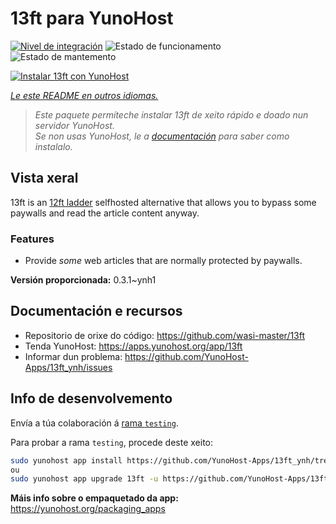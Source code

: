 <!--
NOTA: Este README foi creado automáticamente por <https://github.com/YunoHost/apps/tree/master/tools/readme_generator>
NON debe editarse manualmente.
-->

# 13ft para YunoHost

[![Nivel de integración](https://dash.yunohost.org/integration/13ft.svg)](https://ci-apps.yunohost.org/ci/apps/13ft/) ![Estado de funcionamento](https://ci-apps.yunohost.org/ci/badges/13ft.status.svg) ![Estado de mantemento](https://ci-apps.yunohost.org/ci/badges/13ft.maintain.svg)

[![Instalar 13ft con YunoHost](https://install-app.yunohost.org/install-with-yunohost.svg)](https://install-app.yunohost.org/?app=13ft)

*[Le este README en outros idiomas.](./ALL_README.md)*

> *Este paquete permíteche instalar 13ft de xeito rápido e doado nun servidor YunoHost.*  
> *Se non usas YunoHost, le a [documentación](https://yunohost.org/install) para saber como instalalo.*

## Vista xeral

13ft is an [12ft ladder](https://12ft.io) selfhosted alternative that allows you to bypass some paywalls and read the article content anyway.

### Features
- Provide *some* web articles that are normally protected by paywalls.


**Versión proporcionada:** 0.3.1~ynh1
## Documentación e recursos

- Repositorio de orixe do código: <https://github.com/wasi-master/13ft>
- Tenda YunoHost: <https://apps.yunohost.org/app/13ft>
- Informar dun problema: <https://github.com/YunoHost-Apps/13ft_ynh/issues>

## Info de desenvolvemento

Envía a túa colaboración á [rama `testing`](https://github.com/YunoHost-Apps/13ft_ynh/tree/testing).

Para probar a rama `testing`, procede deste xeito:

```bash
sudo yunohost app install https://github.com/YunoHost-Apps/13ft_ynh/tree/testing --debug
ou
sudo yunohost app upgrade 13ft -u https://github.com/YunoHost-Apps/13ft_ynh/tree/testing --debug
```

**Máis info sobre o empaquetado da app:** <https://yunohost.org/packaging_apps>
